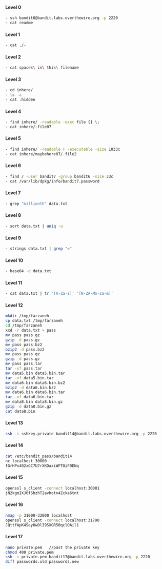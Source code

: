 #### Level 0

```sh
- ssh bandit0@bandit.labs.overthewire.org -p 2220
- cat readme
```

#### Level 1

```sh
- cat ./-
```

#### Level 2

```sh
- cat spaces\ in\ this\ filename
```

#### Level 3

```sh
- cd inhere/
- ls -a
- cat .hidden
```

#### Level 4

```sh
- find inhere/ -readable -exec file {} \;
- cat inhere/-file07
```

#### Level 5

```sh
- find inhere/ -readable ! -executable -size 1033c
- cat inhere/maybehere07/.file2
```

#### Level 6

```sh
- find / -user bandit7 -group bandit6 -size 33c
- cat /var/lib/dpkg/info/bandit7.password
```

#### Level 7

```sh
- grep "millionth" data.txt
```

#### Level 8

```sh
- sort data.txt | uniq -u
```

#### Level 9

```sh
- strings data.txt | grep "="
```

#### Level 10

```sh
- base64 -d data.txt
```

#### Level 11

```sh
- cat data.txt | tr '[A-Za-z]' '[N-ZA-Mn-za-m]'
```

#### Level 12

```sh
mkdir /tmp/farzaneh
cp data.txt /tmp/farzaneh
cd /tmp/farzaneh
xxd -r data.txt > pass
mv pass pass.gz
gzip -d pass.gz
mv pass pass.bz2
bzip2 -d pass.bz2
mv pass pass.gz
gzip -d pass.gz
mv pass pass.tar
tar -xf pass.tar
mv data5.bin data5.bin.tar
tar -xf data5.bin.tar
mv data6.bin data6.bin.bz2
bzip2 -d data6.bin.bz2
mv data6.bin data6.bin.tar
tar -xf data6.bin.tar
mv data8.bin data8.bin.gz
gzip -d data8.bin.gz
cat data8.bin
```

#### Level 13

```sh
ssh -i sshkey.private bandit14@bandit.labs.overthewire.org -p 2220

```

#### Level 14

```sh
cat /etc/bandit_pass/bandit14
nc localhost 30000
fGrHPx402xGC7U7rXKDaxiWFTOiF0ENq
```

#### Level 15

```sh
openssl s_client -connect localhost:30001
jN2kgmIXJ6fShzhT2avhotn4Zcka6tnt
```

#### Level 16

```sh
nmap -p 31000-32000 localhost
openssl s_client -connect localhost:31790
JQttfApK4SeyHwDlI9SXGR50qclOAil1
```

#### Level 17

```sh
nano private.pem   //past the private key
chmod 400 private.pem
ssh -i private.pem bandit17@bandit.labs.overthewire.org -p 2220
diff passwords.old passwords.new

```
